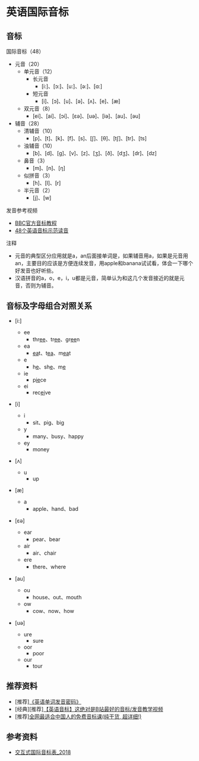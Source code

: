 # 英语国际音标

## 音标

国际音标（48）

* 元音（20）
  * 单元音（12）
    * 长元音
      * [i:]、[ɔ:]、[u:]、[ə:]、[ɑ:]
    * 短元音
      * [i]、[ɔ]、[u]、[ə]、[ʌ]、[e]、[æ]
  * 双元音（8）
    * [ei]、[ai]、[ɔi]、[ɛə]、[uə]、[iə]、[au]、[əu]
* 辅音（28）
  * 清辅音（10）
    * [p]、[t]、[k]、[f]、[s]、[ʃ]、[θ]、[tʃ]、[tr]、[ts]
  * 浊辅音（10）
    * [b]、[d]、[g]、[v]、[z]、[ʒ]、[ð]、[dʒ]、[dr]、[dz]
  * 鼻音（3）
    * [m]、[n]、[ŋ]
  * 似拼音（3）
    * [h]、[l]、[r]
  * 半元音（2）
    * [j]、[w]

发音参考视频

* [BBC官方音标教程](https://www.bilibili.com/video/BV127411n7nj)
* [48个英语音标示范读音](https://www.bilibili.com/video/BV1y4411e7wm)

注释

* 元音的典型区分应用就是a，an后面接单词是，如果辅音用a，如果是元音用an，主要目的应该是方便连续发音，用apple和banana试试看，体会一下哪个好发音也好听些。
* 汉语拼音的a，o，e，i，u都是元音，简单认为和这几个发音接近的就是元音，否则为辅音。

## 音标及字母组合对照关系

* [i:]
  * ee
    * thr<u>ee</u>、tr<u>ee</u>、gr<u>ee</u>n
  * ea
    * <u>ea</u>t、t<u>ea</u>、m<u>ea</u>t
  * e
    * h<u>e</u>、sh<u>e</u>、m<u>e</u>
  * ie
    * p<u>ie</u>ce
  * ei
    * rec<u>ei</u>ve

* [i]
  * i
    * sit、pig、big
  * y
    * many、busy、happy
  * ey
    * money

* [ʌ]
  * u
    * up

* [æ]
  * a
    * apple、hand、bad

* [ɛə]
  * ear
    * pear、bear
  * air
    * air、chair
  * ere
    * there、where

* [au]
  * ou
    * house、out、mouth
  * ow
    * cow、now、how

* [uə]
  * ure
    * sure
  * oor
    * poor
  * our
    * tour

## 推荐资料

* [推荐][《英语单词发音密码》](http://product.dangdang.com/24167524.html)
* [经典][推荐][【英语音标】这绝对是B站最好的音标/发音教学视频](https://www.bilibili.com/video/BV1J54y1m7fM)
* [推荐][全网最适合中国人的免费音标课(纯干货, 超详细!)](https://www.bilibili.com/video/BV1iV411z7Nj)

## 参考资料

* [交互式国际音标表_2018](https://www.internationalphoneticassociation.org/IPAcharts/inter_chart_2018/IPA_2018.html)

